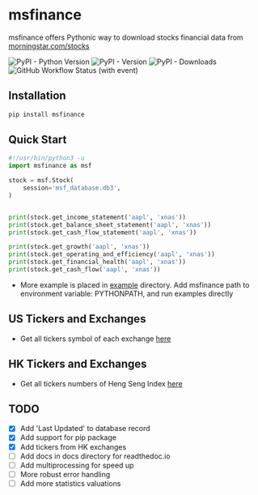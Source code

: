 # msfinance
msfinance offers Pythonic way to download stocks financial data from [morningstar.com/stocks](https://www.morningstar.com/stocks)

![PyPI - Python Version](https://img.shields.io/pypi/pyversions/msfinance)
![PyPI - Version](https://img.shields.io/pypi/v/msfinance)
![PyPI - Downloads](https://img.shields.io/pypi/dm/msfinance)
![GitHub Workflow Status (with event)](https://img.shields.io/github/actions/workflow/status/jimmysitu/msfinance/python-package.yml)


## Installation
```bash
pip install msfinance
```

## Quick Start
```python
#!/usr/bin/python3 -u
import msfinance as msf

stock = msf.Stock(
    session='msf_database.db3',
)


print(stock.get_income_statement('aapl', 'xnas'))
print(stock.get_balance_sheet_statement('aapl', 'xnas'))
print(stock.get_cash_flow_statement('aapl', 'xnas'))

print(stock.get_growth('aapl', 'xnas'))
print(stock.get_operating_and_efficiency('aapl', 'xnas'))
print(stock.get_financial_health('aapl', 'xnas'))
print(stock.get_cash_flow('aapl', 'xnas'))
```
- More example is placed in [example](https://github.com/jimmysitu/msfinance/tree/main/example) directory. Add msfinance path to environment variable: PYTHONPATH, and run examples directly 


## US Tickers and Exchanges
- Get all tickers symbol of each exchange [here](https://www.nasdaq.com/market-activity/stocks/screener)


## HK Tickers and Exchanges
- Get all tickers numbers of Heng Seng Index [here](https://en.wikipedia.org/wiki/Hang_Seng_Index#Components)


## TODO
- [x] Add 'Last Updated' to database record
- [x] Add support for pip package
- [x] Add tickers from HK exchanges
- [ ] Add docs in docs directory for readthedoc.io
- [ ] Add multiprocessing for speed up
- [ ] More robust error handling
- [ ] Add more statistics valuations
